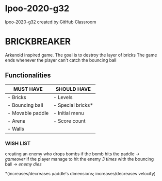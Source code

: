 # lpoo-2020-g32
lpoo-2020-g32 created by GitHub Classroom

# BRICKBREAKER
Arkanoid inspired game. 
The goal is to destroy the layer of bricks
The game ends whenever the player can't catch the bouncing ball

## Functionalities

| MUST HAVE   | SHOULD HAVE   |
|---|---|
|  - Bricks  |  - Levels  |
|  - Bouncing ball |  - Special bricks*  |
|  - Movable paddle |  - Initial menu |
|  - Arena |  - Score count |
|  - Walls |


 ### WISH LIST 
  creating an enemy who drops bombs
  if the bomb hits the paddle -> *gameover*
  if the player manage to hit the enemy *3 times* with the bouncing ball -> *enemy dies*


*(increases/decreases paddle's dimensions; increases/decreases velocity)

